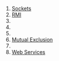 1. [Sockets](1_Sockets/Execution.md)
2. [RMI](2_RMI/Execution.md)
3. 
4. 
5. 
6. [Mutual Exclusion](6_Mutal_Exclusion/Execution.md)
7. 
8. [Web Services](8_Web_Services/Execution.md)